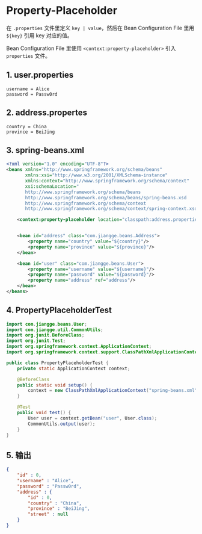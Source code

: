 # Property-Placeholder

在 `.properties` 文件里定义 `key | value`，然后在 Bean Configuration File 里用 `${key}` 引用 key 对应的值。

Bean Configuration File 里使用 `<context:property-placeholder>` 引入 `properties` 文件。

## 1. user.properties

```
username = Alice
password = Passw0rd
```
## 2. address.propertes

```
country = China
province = BeiJing
```
## 3. spring-beans.xml

```xml
<?xml version="1.0" encoding="UTF-8"?>
<beans xmlns="http://www.springframework.org/schema/beans"
       xmlns:xsi="http://www.w3.org/2001/XMLSchema-instance"
       xmlns:context="http://www.springframework.org/schema/context"
       xsi:schemaLocation="
       http://www.springframework.org/schema/beans
       http://www.springframework.org/schema/beans/spring-beans.xsd
       http://www.springframework.org/schema/context
       http://www.springframework.org/schema/context/spring-context.xsd">

    <context:property-placeholder location="classpath:address.properties,classpath:user.properties" /> 


    <bean id="address" class="com.jiangge.beans.Address">
        <property name="country" value="${country}"/>
        <property name="province" value="${province}"/>
    </bean>

    <bean id="user" class="com.jiangge.beans.User">
        <property name="username" value="${username}"/>
        <property name="password" value="${password}"/>
        <property name="address" ref="address"/>
    </bean>
</beans>
```

## 4. PropertyPlaceholderTest

```java
import com.jiangge.beans.User;
import com.jiangge.util.CommonUtils;
import org.junit.BeforeClass;
import org.junit.Test;
import org.springframework.context.ApplicationContext;
import org.springframework.context.support.ClassPathXmlApplicationContext;

public class PropertyPlaceholderTest {
    private static ApplicationContext context;

    @BeforeClass
    public static void setup() {
        context = new ClassPathXmlApplicationContext("spring-beans.xml");
    }

    @Test
    public void test() {
        User user = context.getBean("user", User.class);
        CommonUtils.output(user);
    }
}
```

## 5. 输出

```json
{
    "id" : 0,
    "username" : "Alice",
    "password" : "Passw0rd",
    "address" : {
        "id" : 0,
        "country" : "China",
        "province" : "BeiJing",
        "street" : null
    }
}
```


